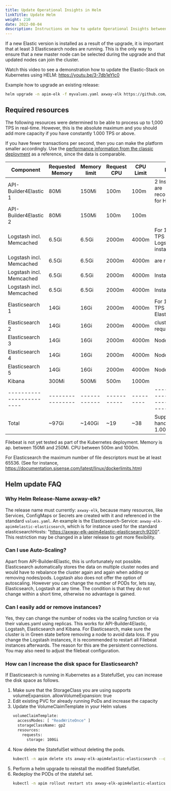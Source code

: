 ```yaml
---
title: Update Operational Insights in Helm
linkTitle: Update Helm
weight: 210
date: 2022-08-04
description: Instructions on how to update Operational Insights between versions in a Helm chart.
---
```


<!-- https://github.com/Axway-API-Management-Plus/apigateway-openlogging-elk/tree/develop/helm#upgrade-the-release -->

If a new Elastic version is installed as a result of the upgrade, it is important that at least 3 Elasticsearch nodes are running. This is the only way to ensure that a new master node can be selected during the upgrade and that updated nodes can join the cluster.

Watch this video to see a demonstration how to update the Elastic-Stack on Kubernetes using HELM: <https://youtu.be/3-7db1eYIc0>

Example how to upgrade an existing release:

```bash
helm upgrade -n apim-elk -f myvalues.yaml axway-elk https://github.com/Axway-API-Management-Plus/apigateway-openlogging-elk/releases/download/v4.2.0/helm-chart-apim4elastic-v4.2.0.tgz
```

## Required resources

The following resources were determined to be able to process up to 1,000 TPS in real-time. However, this is the absolute maximum and you should add more capacity if you have constantly 1.000 TPS or above.

If you have fewer transactions per second, then you can make the platform smaller accordingly. Use the [performance information from the classic deployment](/docs/operational_insights/production_setup/op_insights_setup_prod_docker/#configure-the-retention-period) as a reference, since the data is comparable.

| Component                | Requested Memory | Memory limit | Request CPU | CPU Limit | Notes                                |
| ------------------------ | ---------------- | ------------ | ----------- | --------- | ------------------------------------ |
| API-Builder4Elastic 1    | 80Mi             | 150Mi        | 100m        | 100m      | 2 Instances are recommended for HA   |
| API-Builder4Elastic 2    | 80Mi             | 150Mi        | 100m        | 100m      |                                      |
| Logstash incl. Memcached | 6.5Gi            | 6.5Gi        | 2000m       | 4000m     | For 1.000 TPS 4 Logstash instances   |
| Logstash incl. Memcached | 6.5Gi            | 6.5Gi        | 2000m       | 4000m     | are required                         |
| Logstash incl. Memcached | 6.5Gi            | 6.5Gi        | 2000m       | 4000m     | Instance 3                           |
| Logstash incl. Memcached | 6.5Gi            | 6.5Gi        | 2000m       | 4000m     | Instance 4                           |
| Elasticsearch 1          | 14Gi             | 16Gi         | 2000m       | 4000m     | For 1.000 TPS a 5 Node Elasticsearch |
| Elasticsearch 2          | 14Gi             | 16Gi         | 2000m       | 4000m     | cluster is required                  |
| Elasticsearch 3          | 14Gi             | 16Gi         | 2000m       | 4000m     | Node 3                               |
| Elasticsearch 4          | 14Gi             | 16Gi         | 2000m       | 4000m     | Node 4                               |
| Elasticsearch 5          | 14Gi             | 16Gi         | 2000m       | 4000m     | Node 5                               |
| Kibana                   | 300Mi            | 500Mi        | 500m        | 1000m     |                                      |
| ------------------------ | ---------------- | ------------ | ----------- | --------- | ------------------------------------ |
| Total                    | ~97Gi            | ~140Gi       | ~19         | ~38       | Supposed to handle up to 1.000 TPS   |

Filebeat is not yet tested as part of the Kubernetes deployment. Memory is ap. between 150Mi and 250Mi. CPU between 500m and 1000m.

For Elasticsearch the maximum number of file descriptors must be at least 65536. (See for instance, <https://documentation.sisense.com/latest/linux/dockerlimits.htm>)

## Helm update FAQ

### Why Helm Release-Name axway-elk?

The release name must currently: `axway-elk`, because many resources, like Services, ConfigMaps or Secrets are created with it and referenced in the standard `values.yaml`. An example is the Elasticsearch-Service: `axway-elk-apim4elastic-elasticsearch`, which is for instance used for the standard elasticsearchHosts: "<https://axway-elk-apim4elastic-elasticsearch:9200>". This restriction may be changed in a later release to get more flexibility.

### Can I use Auto-Scaling?

Apart from API-Builder4Elastic, this is unfortunately not possible. Elasticsearch automatically stores the data on multiple cluster nodes and would have to rebalance the cluster again and again when adding or removing nodes/pods. Logstash also does not offer the option of autoscaling. However you can change the number of PODs for, lets say, Elasticsearch, Logstash at any time. The condition is that they do not change within a short time, otherwise no advantage is gained.

### Can I easily add or remove instances?

Yes, they can change the number of nodes via the scaling function or via their values.yaml using replicas. This works for API-Builder4Elastic, Logstash, Elasticsearch and Kibana.
For Elasticsearch, make sure the cluster is in Green state before removing a node to avoid data loss. If you change the Logstash instances, it is recommended to restart all Filebeat instances afterwards. The reason for this are the persistent connections. You may also need to adjust the filebeat configuration.

### How can I increase the disk space for Elasticsearch?

If Elasticsearch is running in Kubernetes as a StatefulSet, you can increase the disk space as follows.

1. Make sure that the StorageClass you are using supports volumeExpansion. allowVolumeExpansion: true
2. Edit existing PVC for already running PoDs and increase the capacity
3. Update the VolumeClaimTemplate in your Helm values
    ```bash
    volumeClaimTemplate:
      accessModes: [ "ReadWriteOnce" ]
      storageClassName: gp2
      resources:
        requests:
          storage: 100Gi
    ```
4. Now delete the StatefulSet without deleting the pods.
    ```bash
    kubectl -n apim delete sts axway-elk-apim4elastic-elasticsearch --cascade=orphan
    ```
5. Perform a helm upgrade to reinstall the modified StatefulSet.
6. Redeploy the PODs of the stateful set.
    ```bash
    kubectl -n apim rollout restart sts axway-elk-apim4elastic-elasticsearch
    ```